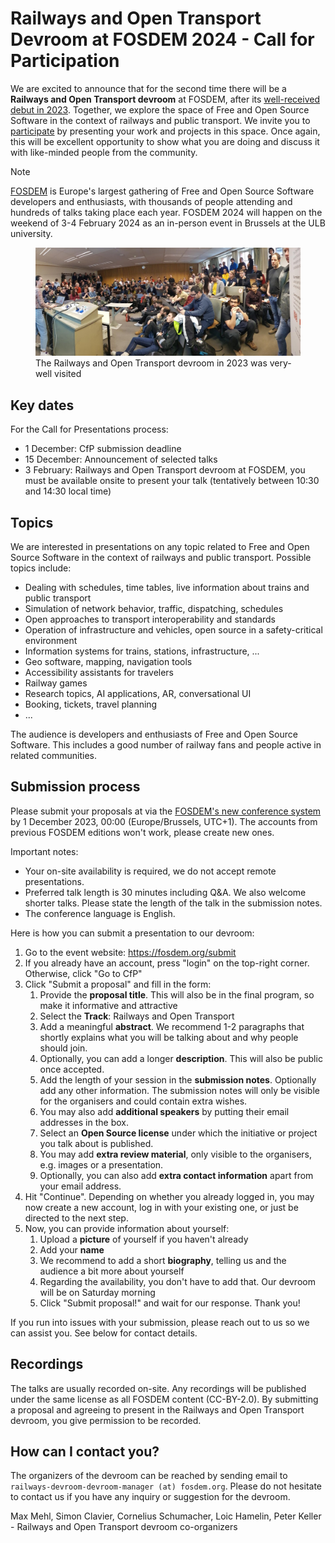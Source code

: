 # Railways and Open Transport Devroom at FOSDEM 2024 - Call for Participation

We are excited to announce that for the second time there will be a **Railways and Open Transport devroom** at FOSDEM, after its [well-received debut in 2023](https://archive.fosdem.org/2023/schedule/track/railways_and_open_transport/). Together, we explore the space of Free and Open Source Software in the context of railways and public transport. We invite you to [participate](https://fosdem.org/submit) by presenting your work and projects in this space. Once again, this will be excellent opportunity to show what you are doing and discuss it with like-minded people from the community.

> [!NOTE]
> [FOSDEM](https://fosdem.org) is Europe's largest gathering of Free and Open Source Software developers and enthusiasts, with thousands of people attending and hundreds of talks taking place each year. FOSDEM 2024 will happen on the weekend of 3-4 February 2024 as an in-person event in Brussels at the ULB university.

<figure>
  <img src="img/fosdem-2023-crowd.jpg" alt="Picture from the devroom in 2023">
  <figcaption>The Railways and Open Transport devroom in 2023 was very-well visited</figcaption>
</figure>

## Key dates

For the Call for Presentations process:
* 1 December: CfP submission deadline
* 15 December: Announcement of selected talks
* 3 February: Railways and Open Transport devroom at FOSDEM, you must be available onsite to present your talk (tentatively between 10:30 and 14:30 local time)

## Topics

We are interested in presentations on any topic related to Free and Open Source Software in the context of railways and public transport. Possible topics include:

* Dealing with schedules, time tables, live information about trains and public transport
* Simulation of network behavior, traffic, dispatching, schedules
* Open approaches to transport interoperability and standards
* Operation of infrastructure and vehicles, open source in a safety-critical environment
* Information systems for trains, stations, infrastructure, ...
* Geo software, mapping, navigation tools
* Accessibility assistants for travelers
* Railway games
* Research topics, AI applications, AR, conversational UI
* Booking, tickets, travel planning
* ...

The audience is developers and enthusiasts of Free and Open Source Software. This includes a good number of railway fans and people active in related communities.

## Submission process

Please submit your proposals at via the [FOSDEM's new conference system](https://fosdem.org/submit) by 1 December 2023, 00:00 (Europe/Brussels, UTC+1). The accounts from previous FOSDEM editions won't work, please create new ones.

Important notes:
* Your on-site availability is required, we do not accept remote presentations.
* Preferred talk length is 30 minutes including Q&A. We also welcome shorter talks. Please state the length of the talk in the submission notes.
* The conference language is English.

Here is how you can submit a presentation to our devroom:

1. Go to the event website: https://fosdem.org/submit
2. If you already have an account, press "login" on the top-right corner. Otherwise, click "Go to CfP"
3. Click "Submit a proposal" and fill in the form:
    1. Provide the **proposal title**. This will also be in the final program, so make it informative and attractive
    2. Select the **Track**: Railways and Open Transport
    3. Add a meaningful **abstract**. We recommend 1-2 paragraphs that shortly explains what you will be talking about and why people should join.
    4. Optionally, you can add a longer **description**. This will also be public once accepted.
    5. Add the length of your session in the **submission notes**. Optionally add any other information. The submission notes will only be visible for the organisers and could contain extra wishes.
    6. You may also add **additional speakers** by putting their email addresses in the box.
    7. Select an **Open Source license** under which the initiative or project you talk about is published.
    8. You may add **extra review material**, only visible to the organisers, e.g. images or a presentation.
    9. Optionally, you can also add **extra contact information** apart from your email address.
4. Hit "Continue". Depending on whether you already logged in, you may now create a new account, log in with your existing one, or just be directed to the next step.
5. Now, you can provide information about yourself:
    1. Upload a **picture** of yourself if you haven't already
    2. Add your **name**
    3. We recommend to add a short **biography**, telling us and the audience a bit more about yourself
    4. Regarding the availability, you don't have to add that. Our devroom will be on Saturday morning
    5. Click "Submit proposal!" and wait for our response. Thank you!

If you run into issues with your submission, please reach out to us so we can assist you. See below for contact details.

## Recordings

The talks are usually recorded on-site. Any recordings will be published under the same license as all FOSDEM content (CC-BY-2.0). By submitting a proposal and agreeing to present in the Railways and Open Transport devroom, you give permission to be recorded.

## How can I contact you?

The organizers of the devroom can be reached by sending email to `railways-devroom-devroom-manager (at) fosdem.org`. Please do not hesitate to contact us if you have any inquiry or suggestion for the devroom.

Max Mehl, Simon Clavier, Cornelius Schumacher, Loic Hamelin, Peter Keller - Railways and Open Transport devroom co-organizers

